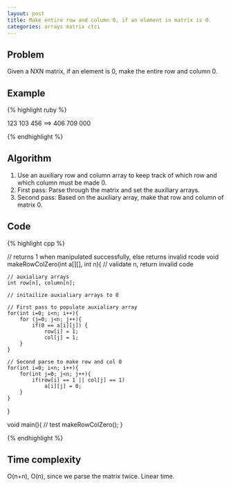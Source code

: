 ```yaml
---
layout: post
title: Make entire row and column 0, if an element in matrix is 0.
categories: arrays matrix ctci
---
```


## Problem

Given a NXN matrix, if an element is 0, make the entire row and column 0.

## Example

{% highlight ruby %}

123     103
456 ==> 406
709     000

{% endhighlight %}

## Algorithm

1. Use an auxiliary row and column array to keep track of which row and which column must be made 0.
2. First pass: Parse through the matrix and set the auxiliary arrays.
3. Second pass: Based on the auxiliary array, make that row and column of matrix 0.

## Code

{% highlight cpp %}

// returns 1 when manipulated successfully, else returns invalid rcode
void makeRowColZero(int a[][], int n){
	// validate n, return invalid code
	
	// auxialiary arrays
	int row[n], column[n];
	
	// initailize auxialiary arrays to 0
	
	// First pass to populate auxialiary array
	for(int i=0; i<n; i++){
		for (j=0; j<n; j++){
			if(0 == a[i][j]) {
				row[i] = 1;
				col[j] = 1;
		}
	}
	
	// Second parse to make row and col 0
	for(int i=0; i<n; i++){
		for(int j=0; j<n; j++){
			if(row[i] == 1 || col[j] == 1)
				a[i][j] = 0;
		}
	}
}

void main(){
	// test makeRowColZero();
}

{% endhighlight %}

## Time complexity

O(n+n), O(n), since we parse the matrix twice. Linear time.